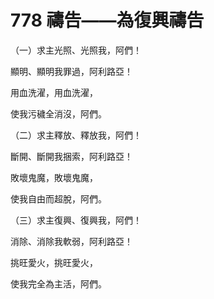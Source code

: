 # 778 禱告——為復興禱告

（一）求主光照、光照我，阿們！

顯明、顯明我罪過，阿利路亞！

用血洗濯，用血洗濯，

使我污穢全消沒，阿們。

（二）求主釋放、釋放我，阿們！

斷開、斷開我捆索，阿利路亞！

敗壞鬼魔，敗壞鬼魔，

使我自由而超脫，阿們。

（三）求主復興、復興我，阿們！

消除、消除我軟弱，阿利路亞！

挑旺愛火，挑旺愛火，

使我完全為主活，阿們。

